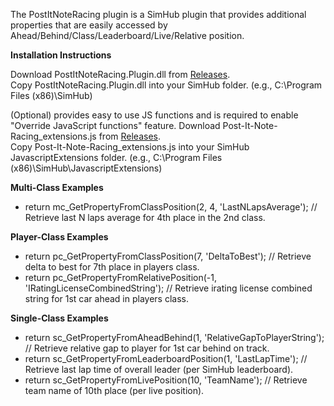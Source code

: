 The PostItNoteRacing plugin is a SimHub plugin that provides additional properties that are easily accessed by Ahead/Behind/Class/Leaderboard/Live/Relative position.

**Installation Instructions**

Download PostItNoteRacing.Plugin.dll from [Releases](https://github.com/derrickmoeller/PostItNoteRacing/releases).  
Copy PostItNoteRacing.Plugin.dll into your SimHub folder. (e.g., C:\Program Files (x86)\SimHub)

(Optional) provides easy to use JS functions and is required to enable "Override JavaScript functions" feature.
Download Post-It-Note-Racing_extensions.js from [Releases](https://github.com/derrickmoeller/PostItNoteRacing/releases).  
Copy Post-It-Note-Racing_extensions.js into your SimHub JavascriptExtensions folder. (e.g., C:\Program Files (x86)\SimHub\JavascriptExtensions)

**Multi-Class Examples**

- return mc_GetPropertyFromClassPosition(2, 4, 'LastNLapsAverage'); // Retrieve last N laps average for 4th place in the 2nd class.

**Player-Class Examples**

- return pc_GetPropertyFromClassPosition(7, 'DeltaToBest'); // Retrieve delta to best for 7th place in players class.
- return pc_GetPropertyFromRelativePosition(-1, 'IRatingLicenseCombinedString'); // Retrieve irating license combined string for 1st car ahead in players class.

**Single-Class Examples**

- return sc_GetPropertyFromAheadBehind(1, 'RelativeGapToPlayerString'); // Retrieve relative gap to player for 1st car behind on track.
- return sc_GetPropertyFromLeaderboardPosition(1, 'LastLapTime'); // Retrieve last lap time of overall leader (per SimHub leaderboard).
- return sc_GetPropertyFromLivePosition(10, 'TeamName'); // Retrieve team name of 10th place (per live position).
